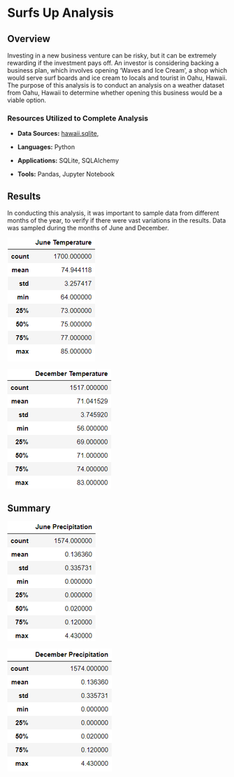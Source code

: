 # Surfs Up Analysis

## Overview

Investing in a new business venture can be risky, but it can be extremely rewarding if the investment pays off. An investor is considering backing a business plan, which involves opening ‘Waves and Ice Cream’, a shop which would serve surf boards and ice cream to locals and tourist in Oahu, Hawaii. The purpose of this analysis is to conduct an analysis on a weather dataset from Oahu, Hawaii to determine whether opening this business would be a viable option. 

### Resources Utilized to Complete Analysis
* **Data Sources:** 
[hawaii.sqlite](https://github.com/cmmgw/Surfs_Up/blob/main/hawaii.sqlite), 

* **Languages:** Python
* **Applications:** SQLite, SQLAlchemy
* **Tools:** Pandas, Jupyter Notebook

## Results
In conducting this analysis, it was important to sample data from different months of the year, to verify if there were vast variations in the results. Data was sampled during the months of June and December. 

![June_Temperature](https://github.com/cmmgw/Surfs_Up/blob/main/Resources/June_Temperature.PNG)

![December_Temperature](https://github.com/cmmgw/Surfs_Up/blob/main/Resources/December_Temperature.PNG)

## Summary
![June_Precipitation](https://github.com/cmmgw/Surfs_Up/blob/main/Resources/June_Precipitation.PNG)

![December_Precipitation](https://github.com/cmmgw/Surfs_Up/blob/main/Resources/December_Precipitation.PNG)
